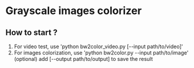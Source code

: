 # Grayscale images colorizer

## How to start ?
1) For video test, use 'python bw2color_video.py [--input path/to/video]'
2) For images colorization, use 'python bw2color.py --input path/to/image'
  (optional) add [--output path/to/output] to save the result
